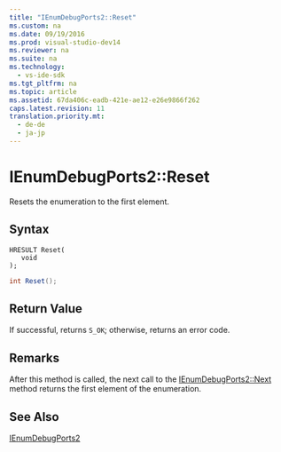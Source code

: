 ```yaml
---
title: "IEnumDebugPorts2::Reset"
ms.custom: na
ms.date: 09/19/2016
ms.prod: visual-studio-dev14
ms.reviewer: na
ms.suite: na
ms.technology: 
  - vs-ide-sdk
ms.tgt_pltfrm: na
ms.topic: article
ms.assetid: 67da406c-eadb-421e-ae12-e26e9866f262
caps.latest.revision: 11
translation.priority.mt: 
  - de-de
  - ja-jp
---
```

# IEnumDebugPorts2::Reset
Resets the enumeration to the first element.  
  
## Syntax  
  
```cpp#  
HRESULT Reset(  
   void  
);  
```  
  
```c#  
int Reset();  
```  
  
## Return Value  
 If successful, returns `S_OK`; otherwise, returns an error code.  
  
## Remarks  
 After this method is called, the next call to the [IEnumDebugPorts2::Next](../vs140/IEnumDebugPorts2--Next.md) method returns the first element of the enumeration.  
  
## See Also  
 [IEnumDebugPorts2](../vs140/IEnumDebugPorts2.md)